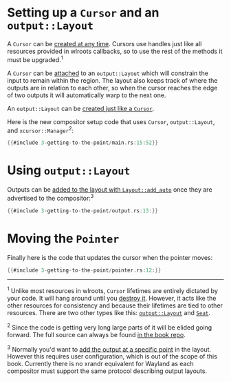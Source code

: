 # Setting up a `Cursor` and an `output::Layout`
A `Cursor` can be [created at any
time](http://way-cooler.org/docs/wlroots/cursor/struct.Cursor.html#method.create).
Cursors use handles just like all resources provided in wlroots callbacks, so to
use the rest of the methods it must be upgraded.<sup>1</sup>

A `Cursor` can be
[attached](http://way-cooler.org/docs/wlroots/cursor/struct.Cursor.html#method.attach_output_layout)
to an `output::Layout` which will constrain the input to remain within the
region. The layout also keeps track of where the outputs are in relation to each
other, so when the cursor reaches the edge of two outputs it will automatically
warp to the next one.

An `output::Layout` can be [created just like a
`Cursor`](http://way-cooler.org/docs/wlroots/output/layout/struct.Layout.html#method.create).

Here is the new compositor setup code that uses `Cursor`, `output::Layout`, and
`xcursor::Manager`<sup>2</sup>:


```rust
{{#include 3-getting-to-the-point/main.rs:15:52}}
```


# Using `output::Layout`

Outputs can be [added to the layout with
`Layout::add_auto`](http://way-cooler.org/docs/wlroots/output/layout/struct.Layout.html#method.add_auto)
once they are advertised to the compositor:<sup>3</sup> 

```rust
{{#include 3-getting-to-the-point/output.rs:13:}}
```

# Moving the `Pointer`
Finally here is the code that updates the cursor when the pointer moves:

```rust
{{#include 3-getting-to-the-point/pointer.rs:12:}}
```

---
<sup>1</sup> Unlike most resources in wlroots, `Cursor` lifetimes are entirely
dictated by your code. It will hang around until you [destroy
it](http://way-cooler.org/docs/wlroots/cursor/struct.Handle.html#method.destroy).
However, it acts like the other resources for consistency and because their
lifetimes are tied to other resources. There are two other types like this:
[`output::Layout`](http://way-cooler.org/docs/wlroots/output/layout/struct.Layout.html)
and [`Seat`](http://way-cooler.org/docs/wlroots/seat/struct.Seat.html).

<sup>2</sup> Since the code is getting very long large parts of it will be
elided going forward. The full source can always be found [in the book
repo](https://github.com/swaywm/wlroots-rs/tree/master/how-to-make-a-wayland-compositor/src).

<sup>3</sup> Normally you'd want to [add the output at a specific
point](http://way-cooler.org/docs/wlroots/output/layout/struct.Layout.html#method.add)
in the layout. However this requires user configuration, which is out of the
scope of this book. Currently there is no xrandr equivalent for Wayland as
each compositor must support the same protocol describing output layouts.
